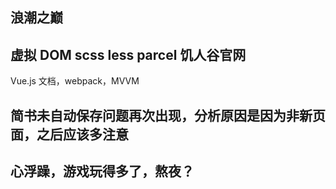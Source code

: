 ## 浪潮之巅

## 虚拟 DOM scss less parcel 饥人谷官网

Vue.js 文档，webpack，MVVM

## 简书未自动保存问题再次出现，分析原因是因为非新页面，之后应该多注意

## 心浮躁，游戏玩得多了，熬夜？
